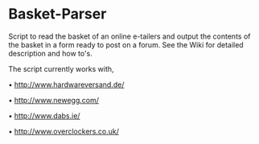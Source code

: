 Basket-Parser
=============

Script to read the basket of an online e-tailers and output the contents of the basket in a form ready to post on a forum. See the Wiki for detailed description and how to's.

The script currently works with,

• http://www.hardwareversand.de/

• http://www.newegg.com/

• http://www.dabs.ie/

• http://www.overclockers.co.uk/
